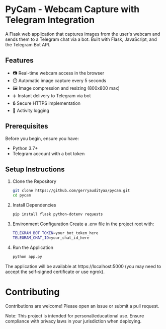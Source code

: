 # PyCam - Webcam Capture with Telegram Integration
A Flask web application that captures images from the user's webcam and sends them to a Telegram chat via a bot. Built with Flask, JavaScript, and the Telegram Bot API.

## Features
- 📷 Real-time webcam access in the browser
- ⏱️ Automatic image capture every 5 seconds
- 🖼️ Image compression and resizing (800x800 max)
- ✈️ Instant delivery to Telegram via bot
- 🔒 Secure HTTPS implementation
- 📝 Activity logging

## Prerequisites
Before you begin, ensure you have:
- Python 3.7+
- Telegram account with a bot token

## Setup Instructions
1. Clone the Repository
    
    ```bash
    git clone https://github.com/gerryaudityaa/pycam.git
    cd pycam

2. Install Dependencies
    
    ```bash
    pip install flask python-dotenv requests

3. Environment Configuration
Create a .env file in the project root with:
    
    ```bash 
    TELEGRAM_BOT_TOKEN=your_bot_token_here
    TELEGRAM_CHAT_ID=your_chat_id_here

4. Run the Application

    ```bash
    python app.py

The application will be available at https://localhost:5000 (you may need to accept the self-signed certificate or use ngrok).


# Contributing
Contributions are welcome! Please open an issue or submit a pull request.

Note: This project is intended for personal/educational use. Ensure compliance with privacy laws in your jurisdiction when deploying.
